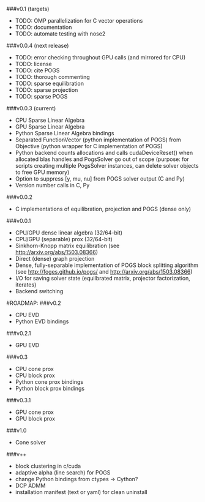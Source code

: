 ###v0.1 (targets)
- TODO: OMP parallelization for C vector operations
- TODO: documentation
- TODO: automate testing with nose2


###v0.0.4 (next release)
- TODO: error checking throughout GPU calls (and mirrored for CPU)
- TODO: license
- TODO: cite POGS
- TODO: thorough commenting
- TODO: sparse equilibration
- TODO: sparse projection
- TODO: sparse POGS

###v0.0.3 (current)
- CPU Sparse Linear Algebra
- GPU Sparse Linear Algebra
- Python Sparse Linear Algebra bindings
- Separated FunctionVector (python implementation of POGS) from Objective (python wrapper for C implementation of POGS)
- Python backend counts allocations and calls cudaDeviceReset() when allocated blas handles and PogsSolver go out of scope (purpose: for scripts creating multiple PogsSolver instances, can delete solver objects to free GPU memory)
- Option to suppress [y, mu, nu] from POGS solver output (C and Py)
- Version number calls in C, Py

###v0.0.2
- C implementations of equilibration, projection and POGS (dense only)

###v0.0.1
- CPU/GPU dense linear algebra (32/64-bit)
- CPU/GPU (separable) prox (32/64-bit)
- Sinkhorn-Knopp matrix equilibration (see http://arxiv.org/abs/1503.08366)
- Direct (dense) graph projection
- Dense, fully-separable implementation of POGS block splitting algorithm (see http://foges.github.io/pogs/ and http://arxiv.org/abs/1503.08366)
- I/O for saving solver state (equilbrated matrix, projector factorization, iterates)
- Backend switching


#ROADMAP:
###v0.2
- CPU EVD
- Python EVD bindings

###v0.2.1
- GPU EVD

###v0.3
- CPU cone prox
- CPU block prox
- Python cone prox bindings
- Python block prox bindings


###v0.3.1
- GPU cone prox
- GPU block prox

###v1.0
- Cone solver

###v++
- block clustering in c/cuda
- adaptive alpha (line search) for POGS
- change Python bindings from ctypes -> Cython?
- DCP ADMM
- installation manifest (text or yaml) for clean uninstall
